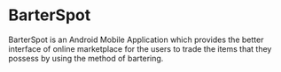 # BarterSpot
BarterSpot is an Android Mobile Application which provides the better interface of online marketplace for the users to trade the items that they possess by using the method of bartering.
